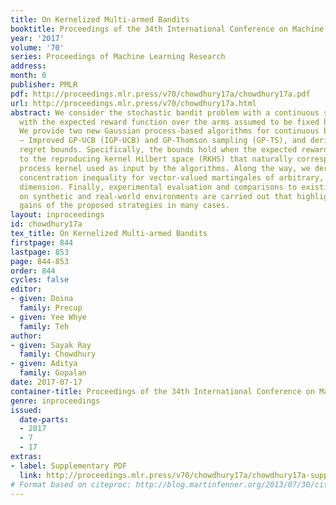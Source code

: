 ```yaml
---
title: On Kernelized Multi-armed Bandits
booktitle: Proceedings of the 34th International Conference on Machine Learning
year: '2017'
volume: '70'
series: Proceedings of Machine Learning Research
address: 
month: 0
publisher: PMLR
pdf: http://proceedings.mlr.press/v70/chowdhury17a/chowdhury17a.pdf
url: http://proceedings.mlr.press/v70/chowdhury17a.html
abstract: We consider the stochastic bandit problem with a continuous set of arms,
  with the expected reward function over the arms assumed to be fixed but unknown.
  We provide two new Gaussian process-based algorithms for continuous bandit optimization
  – Improved GP-UCB (IGP-UCB) and GP-Thomson sampling (GP-TS), and derive corresponding
  regret bounds. Specifically, the bounds hold when the expected reward function belongs
  to the reproducing kernel Hilbert space (RKHS) that naturally corresponds to a Gaussian
  process kernel used as input by the algorithms. Along the way, we derive a new self-normalized
  concentration inequality for vector-valued martingales of arbitrary, possibly infinite,
  dimension. Finally, experimental evaluation and comparisons to existing algorithms
  on synthetic and real-world environments are carried out that highlight the favourable
  gains of the proposed strategies in many cases.
layout: inproceedings
id: chowdhury17a
tex_title: On Kernelized Multi-armed Bandits
firstpage: 844
lastpage: 853
page: 844-853
order: 844
cycles: false
editor:
- given: Doina
  family: Precup
- given: Yee Whye
  family: Teh
author:
- given: Sayak Ray
  family: Chowdhury
- given: Aditya
  family: Gopalan
date: 2017-07-17
container-title: Proceedings of the 34th International Conference on Machine Learning
genre: inproceedings
issued:
  date-parts:
  - 2017
  - 7
  - 17
extras:
- label: Supplementary PDF
  link: http://proceedings.mlr.press/v70/chowdhury17a/chowdhury17a-supp.pdf
# Format based on citeproc: http://blog.martinfenner.org/2013/07/30/citeproc-yaml-for-bibliographies/
---
```

